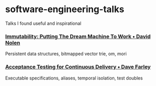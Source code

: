 # software-engineering-talks
Talks I found useful and inspirational

### [Immutability: Putting The Dream Machine To Work • David Nolen](https://www.youtube.com/watch?v=SiFwRtCnxv4)
Persistent data structures, bitmapped vector trie, om, mori

### [Acceptance Testing for Continuous Delivery • Dave Farley](https://www.youtube.com/watch?v=SBhgteA2szg&t=333s)
Executable specifications, aliases, temporal isolation, test doubles
